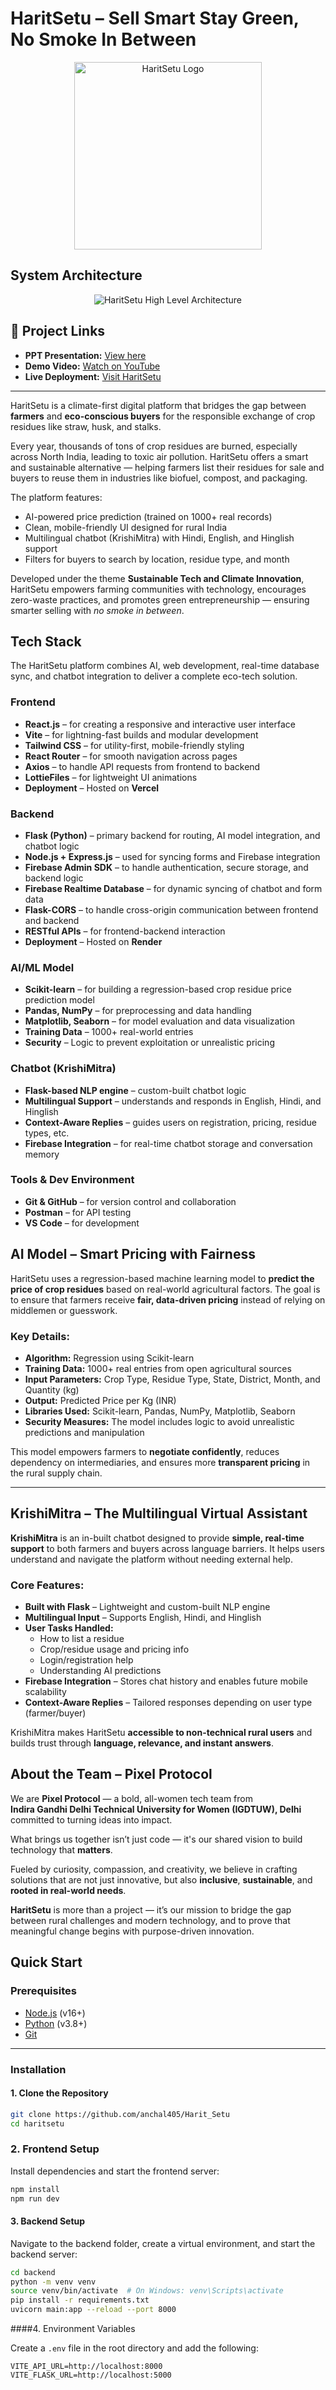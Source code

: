 # HaritSetu – Sell Smart Stay Green, No Smoke In Between
<p align="center">
  <img src="assets/HaritSetu_Logo.png" alt="HaritSetu Logo" width="300"/>
</p>

##  System Architecture

<p align="center">
  <img src="assets/HaritSetu_High_Level_Architecture.png" alt="HaritSetu High Level Architecture"/>
</p>


## 🔗 Project Links

- **PPT Presentation:** [View here](https://drive.google.com/file/d/1kloSJ3Sw0vFUR-o_S2kvk3U5yd1OnPBi/view?usp=sharing)  
- **Demo Video:** [Watch on YouTube](https://youtu.be/MRuSDbewoB4)  
- **Live Deployment:** [Visit HaritSetu](https://code-for-bharat-git-main-shanti-kumari-gautams-projects.vercel.app/)

---
HaritSetu is a climate-first digital platform that bridges the gap between **farmers** and **eco-conscious buyers** for the responsible exchange of crop residues like straw, husk, and stalks.

Every year, thousands of tons of crop residues are burned, especially across North India, leading to toxic air pollution. HaritSetu offers a smart and sustainable alternative — helping farmers list their residues for sale and buyers to reuse them in industries like biofuel, compost, and packaging.

The platform features:
- AI-powered price prediction (trained on 1000+ real records)
- Clean, mobile-friendly UI designed for rural India
- Multilingual chatbot (KrishiMitra) with Hindi, English, and Hinglish support
- Filters for buyers to search by location, residue type, and month

Developed under the theme **Sustainable Tech and Climate Innovation**, HaritSetu empowers farming communities with technology, encourages zero-waste practices, and promotes green entrepreneurship — ensuring smarter selling with *no smoke in between*.

## Tech Stack

The HaritSetu platform combines AI, web development, real-time database sync, and chatbot integration to deliver a complete eco-tech solution.

### Frontend

- **React.js** – for creating a responsive and interactive user interface  
- **Vite** – for lightning-fast builds and modular development  
- **Tailwind CSS** – for utility-first, mobile-friendly styling  
- **React Router** – for smooth navigation across pages  
- **Axios** – to handle API requests from frontend to backend  
- **LottieFiles** – for lightweight UI animations  
- **Deployment** – Hosted on **Vercel**

### Backend

- **Flask (Python)** – primary backend for routing, AI model integration, and chatbot logic  
- **Node.js + Express.js** – used for syncing forms and Firebase integration  
- **Firebase Admin SDK** – to handle authentication, secure storage, and backend logic  
- **Firebase Realtime Database** – for dynamic syncing of chatbot and form data  
- **Flask-CORS** – to handle cross-origin communication between frontend and backend  
- **RESTful APIs** – for frontend-backend interaction  
- **Deployment** – Hosted on **Render**

### AI/ML Model

- **Scikit-learn** – for building a regression-based crop residue price prediction model  
- **Pandas, NumPy** – for preprocessing and data handling  
- **Matplotlib, Seaborn** – for model evaluation and data visualization  
- **Training Data** – 1000+ real-world entries  
- **Security** – Logic to prevent exploitation or unrealistic pricing

### Chatbot (KrishiMitra)

- **Flask-based NLP engine** – custom-built chatbot logic  
- **Multilingual Support** – understands and responds in English, Hindi, and Hinglish  
- **Context-Aware Replies** – guides users on registration, pricing, residue types, etc.  
- **Firebase Integration** – for real-time chatbot storage and conversation memory

### Tools & Dev Environment

- **Git & GitHub** – for version control and collaboration  
- **Postman** – for API testing  
- **VS Code** – for development  

## AI Model – Smart Pricing with Fairness

HaritSetu uses a regression-based machine learning model to **predict the price of crop residues** based on real-world agricultural factors. The goal is to ensure that farmers receive **fair, data-driven pricing** instead of relying on middlemen or guesswork.

### Key Details:
- **Algorithm:** Regression using Scikit-learn
- **Training Data:** 1000+ real entries from open agricultural sources
- **Input Parameters:** Crop Type, Residue Type, State, District, Month, and Quantity (kg)
- **Output:** Predicted Price per Kg (INR)
- **Libraries Used:** Scikit-learn, Pandas, NumPy, Matplotlib, Seaborn
- **Security Measures:** The model includes logic to avoid unrealistic predictions and manipulation

This model empowers farmers to **negotiate confidently**, reduces dependency on intermediaries, and ensures more **transparent pricing** in the rural supply chain.

---

## KrishiMitra – The Multilingual Virtual Assistant

**KrishiMitra** is an in-built chatbot designed to provide **simple, real-time support** to both farmers and buyers across language barriers. It helps users understand and navigate the platform without needing external help.

### Core Features:
- **Built with Flask** – Lightweight and custom-built NLP engine
- **Multilingual Input** – Supports English, Hindi, and Hinglish
- **User Tasks Handled:**
  - How to list a residue
  - Crop/residue usage and pricing info
  - Login/registration help
  - Understanding AI predictions
- **Firebase Integration** – Stores chat history and enables future mobile scalability
- **Context-Aware Replies** – Tailored responses depending on user type (farmer/buyer)

KrishiMitra makes HaritSetu **accessible to non-technical rural users** and builds trust through **language, relevance, and instant answers**.


## About the Team – Pixel Protocol

We are **Pixel Protocol** — a bold, all-women tech team from  
**Indira Gandhi Delhi Technical University for Women (IGDTUW), Delhi**  
committed to turning ideas into impact.

What brings us together isn’t just code — it's our shared vision to build technology that **matters**.

Fueled by curiosity, compassion, and creativity, we believe in crafting solutions that are not just innovative, but also **inclusive**, **sustainable**, and **rooted in real-world needs**.

**HaritSetu** is more than a project — it’s our mission to bridge the gap between rural challenges and modern technology, and to prove that meaningful change begins with purpose-driven innovation.

##  Quick Start

###  Prerequisites

- [Node.js](https://nodejs.org/) (v16+)
- [Python](https://www.python.org/) (v3.8+)
- [Git](https://git-scm.com/)

---

###  Installation

#### 1. Clone the Repository

```bash
git clone https://github.com/anchal405/Harit_Setu
cd haritsetu
```
### 2. Frontend Setup

Install dependencies and start the frontend server:

```bash
npm install
npm run dev
```
#### 3. Backend Setup

Navigate to the backend folder, create a virtual environment, and start the backend server:

```bash
cd backend
python -m venv venv
source venv/bin/activate  # On Windows: venv\Scripts\activate
pip install -r requirements.txt
uvicorn main:app --reload --port 8000
```
####4. Environment Variables

Create a `.env` file in the root directory and add the following:

```env
VITE_API_URL=http://localhost:8000
VITE_FLASK_URL=http://localhost:5000


